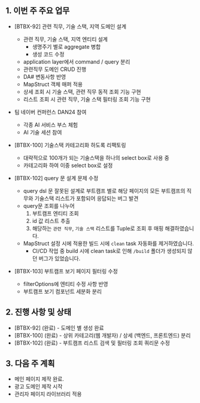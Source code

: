 ## 1. 이번 주 주요 업무

- [BTBX-92] 관련 직무, 기술 스택, 지역 도메인 설계
	- 관련 직무, 기술 스택, 지역 엔티티 설계
		- 생명주기 별로 aggregate 병합
		- 생성 코드 수정
	- application layer에서 command / query 분리
	- 관련직무 도메인 CRUD 진행
	- DA# 변동사항 반영
	- MapStruct 객체 매퍼 적용
	- 상세 조회 시 기술 스택, 관련 직무 동적 조회 기능 구현
	- 리스트 조회 시 관련 직무, 기술 스택 필터링 조회 기능 구현
	  
- 팀 네이버 컨퍼런스 DAN24 참여 
	- 각종 AI 서비스 부스 체험
	- AI 기술 세션 참여
	  
- [BTBX-100] 기술스택 카테고리화 하도록 리팩토링
	- 대략적으로 100개가 되는 기술스택을 하나의 select box로 사용 중
	- 카테고리화 하여 이중 select box로 설정
	  
- [BTBX-102] query 문 설계 문제 수정
	- query dsl 문 잘못된 설계로 부트캠프 별로 해당 페이지의 모든 부트캠프의 직무와 기술스택 리스트가 포함되어 응답되는 버그 발견
	- query문 조회를 나누어 
	  1. 부트캠프 엔티티 조회
	  2. id 값 리스트 추출
	  3. 해당하는 `관련 직무`, `기술 스택` 리스트를 Tuple로 조회 후 매핑
	 해결하였습니다.
	 - MapStruct 설정 시에 적용한 빌드 시에 `clean` task 자동화를 제거하였습니다.
		 - CI/CD 작업 중 build 시에 clean task로 인해 `/build` 폴더가 생성되지 않던 버그가 있었습니다.
 - [BTBX-103] 부트캠프 보기 페이지 필터링 수정
	 - filterOptions에 엔티티 수정 사항 반영
	 - 부트캠프 보기 컴포넌트 세분화 분리

## 2. 진행 사항 및 상태

- [BTBX-92] (완료) - 도메인 별 생성 완료
- [BTBX-100] (완료) - 상위 카테고리(웹 개발자) / 상세 (백엔드, 프론트엔드) 분리
- [BTBX-102] (완료) - 부트캠프 리스트 검색 및 필터링 조회 쿼리문 수정
## 3. 다음 주 계획

- 메인 페이지 제작 완료.
- 광고 도메인 제작 시작
- 관리자 페이지 라이브러리 적용


 